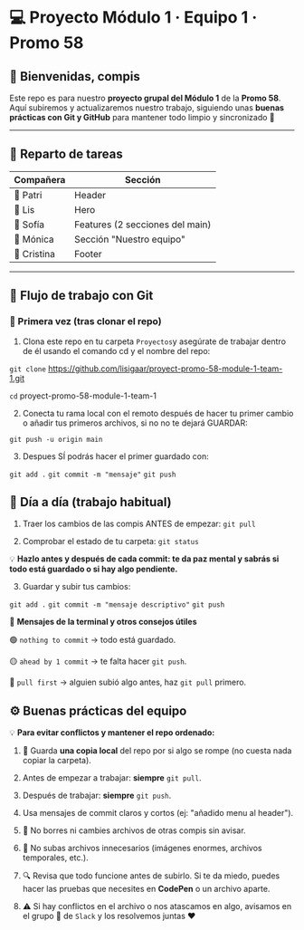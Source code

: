 # 💻 Proyecto Módulo 1 · Equipo 1 · Promo 58

## 👋 Bienvenidas, compis

Este repo es para nuestro **proyecto grupal del Módulo 1** de la **Promo 58**.  
Aquí subiremos y actualizaremos nuestro trabajo, siguiendo unas **buenas prácticas con Git y GitHub** para mantener todo limpio y sincronizado 💪

---

## 🧩 Reparto de tareas

| Compañera   | Sección                         |
| ----------- | ------------------------------- |
| 💜 Patri    | Header                          |
| 💙 Lis      | Hero                            |
| 💚 Sofía    | Features (2 secciones del main) |
| 💛 Mónica   | Sección "Nuestro equipo"        |
| 🧡 Cristina | Footer                          |

---

## 🚀 Flujo de trabajo con Git

### 🔹 Primera vez (tras clonar el repo)

1. Clona este repo en tu carpeta `Proyectos`y asegúrate de trabajar dentro de él usando el comando cd y el nombre del repo:

`git clone` https://github.com/lisigaar/proyect-promo-58-module-1-team-1.git

`cd` proyect-promo-58-module-1-team-1

2. Conecta tu rama local con el remoto después de hacer tu primer cambio o añadir tus primeros archivos, si no no te dejará GUARDAR:

`git push -u origin main`

3. Despues SÍ podrás hacer el primer guardado con:

`git add .`
`git commit -m "mensaje"`
`git push`

## 🔹 Día a día (trabajo habitual)

1. Traer los cambios de las compis ANTES de empezar:
   `git pull`

2. Comprobar el estado de tu carpeta:
   `git status`

💡 **Hazlo antes y después de cada commit: te da paz mental y sabrás si todo está guardado o si hay algo pendiente.**

3. Guardar y subir tus cambios:

`git add .`
`git commit -m "mensaje descriptivo"`
`git push`

💾 **Mensajes de la terminal y otros consejos útiles**

🟢 `nothing to commit` → todo está guardado.

🟡 `ahead by 1 commit` → te falta hacer `git push`.

🔵 `pull first` → alguien subió algo antes, haz `git pull` primero.

## ⚙️ Buenas prácticas del equipo

💡 **Para evitar conflictos y mantener el repo ordenado:**

1. 💾 Guarda **una copia local** del repo por si algo se rompe (no cuesta nada copiar la carpeta).

2. Antes de empezar a trabajar: **siempre** `git pull`.

3. Después de trabajar: **siempre** `git push`.

4. Usa mensajes de commit claros y cortos (ej: "añadido menu al header").

5. 🚫 No borres ni cambies archivos de otras compis sin avisar.

6. 🚫 No subas archivos innecesarios (imágenes enormes, archivos temporales, etc.).

7. 🔍 Revisa que todo funcione antes de subirlo. Si te da miedo, puedes hacer las pruebas que necesites en **CodePen** o un archivo aparte.

8. ⚠️ Si hay conflictos en el archivo o nos atascamos en algo, avisamos en el grupo 💬 de `Slack` y los resolvemos juntas ❤️
